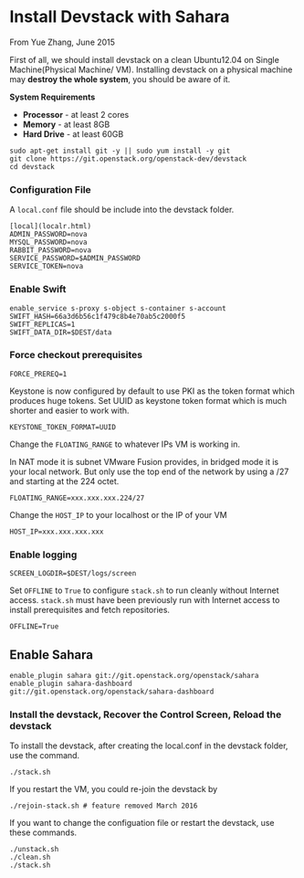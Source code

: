 # Install Devstack with Sahara
From Yue Zhang, June 2015

First of all, we should install devstack on a clean Ubuntu12.04 on Single Machine(Physical Machine/ VM). Installing devstack on a physical machine may **destroy the whole system**, you should be aware of it. 

**System Requirements**

* **Processor** - at least 2 cores
* **Memory** - at least 8GB
* **Hard Drive** - at least 60GB

```
sudo apt-get install git -y || sudo yum install -y git
git clone https://git.openstack.org/openstack-dev/devstack
cd devstack
```

### Configuration File

A `local.conf` file should be include into the devstack folder. 

```
[local](localr.html)
ADMIN_PASSWORD=nova
MYSQL_PASSWORD=nova
RABBIT_PASSWORD=nova
SERVICE_PASSWORD=$ADMIN_PASSWORD
SERVICE_TOKEN=nova
```

### Enable Swift
```
enable_service s-proxy s-object s-container s-account
SWIFT_HASH=66a3d6b56c1f479c8b4e70ab5c2000f5
SWIFT_REPLICAS=1
SWIFT_DATA_DIR=$DEST/data
```

### Force checkout prerequisites

	FORCE_PREREQ=1

Keystone is now configured by default to use PKI as the token format which produces huge tokens. Set UUID as keystone token format which is much shorter and easier to work with.

	KEYSTONE_TOKEN_FORMAT=UUID

Change the `FLOATING_RANGE` to whatever IPs VM is working in.

In NAT mode it is subnet VMware Fusion provides, in bridged mode it is your local network. But only use the top end of the network by using a /27 and starting at the 224 octet.

	FLOATING_RANGE=xxx.xxx.xxx.224/27

Change the `HOST_IP` to your localhost or the IP of your VM

	HOST_IP=xxx.xxx.xxx.xxx

### Enable logging

	SCREEN_LOGDIR=$DEST/logs/screen

Set `OFFLINE` to `True` to configure `stack.sh` to run cleanly without Internet access. `stack.sh` must have been previously run with Internet access to install prerequisites and fetch repositories.

	OFFLINE=True

## Enable Sahara

```
enable_plugin sahara git://git.openstack.org/openstack/sahara
enable_plugin sahara-dashboard git://git.openstack.org/openstack/sahara-dashboard
```

### Install the devstack, Recover the Control Screen, Reload the devstack
To install the devstack, after creating the local.conf in the devstack folder, use the command. 

	./stack.sh

If you restart the VM, you could re-join the devstack by 

	./rejoin-stack.sh # feature removed March 2016

If you want to change the configuation file or restart the devstack, use these commands.

```
./unstack.sh
./clean.sh
./stack.sh
```

